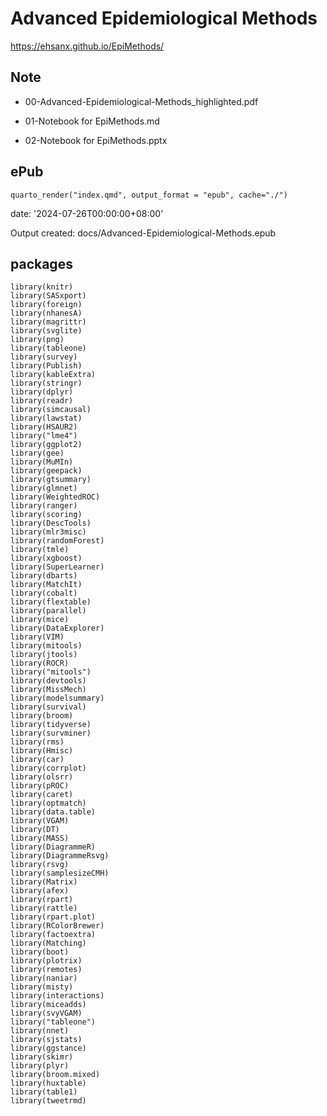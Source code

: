 # Advanced Epidemiological Methods


https://ehsanx.github.io/EpiMethods/


## Note

* 00-Advanced-Epidemiological-Methods_highlighted.pdf

* 01-Notebook for EpiMethods.md

* 02-Notebook for EpiMethods.pptx

## ePub
`quarto_render("index.qmd", output_format = "epub", cache="./")`

date: '2024-07-26T00:00:00+08:00'

Output created: docs/Advanced-Epidemiological-Methods.epub


## packages

```
library(knitr)
library(SASxport)
library(foreign)
library(nhanesA)
library(magrittr)
library(svglite)
library(png)
library(tableone)
library(survey)
library(Publish)
library(kableExtra)
library(stringr)
library(dplyr)
library(readr)
library(simcausal)
library(lawstat)
library(HSAUR2)
library("lme4")
library(ggplot2)
library(gee)
library(MuMIn)
library(geepack)
library(gtsummary)
library(glmnet)
library(WeightedROC)
library(ranger)
library(scoring)
library(DescTools)
library(mlr3misc)
library(randomForest)
library(tmle)
library(xgboost)
library(SuperLearner)
library(dbarts)
library(MatchIt)
library(cobalt)
library(flextable)
library(parallel)
library(mice)
library(DataExplorer)
library(VIM)
library(mitools)
library(jtools)
library(ROCR)
library("mitools")
library(devtools)
library(MissMech)
library(modelsummary)
library(survival)
library(broom)
library(tidyverse)
library(survminer)
library(rms)
library(Hmisc)
library(car)
library(corrplot)
library(olsrr)
library(pROC)
library(caret)
library(optmatch)
library(data.table)
library(VGAM)
library(DT)
library(MASS)
library(DiagrammeR)
library(DiagrammeRsvg)
library(rsvg)
library(samplesizeCMH)
library(Matrix)
library(afex)
library(rpart)
library(rattle)
library(rpart.plot)
library(RColorBrewer)
library(factoextra)
library(Matching)
library(boot)
library(plotrix)
library(remotes)
library(naniar)
library(misty)
library(interactions)
library(miceadds)
library(svyVGAM)
library("tableone")
library(nnet)
library(sjstats)
library(ggstance)
library(skimr)
library(plyr)
library(broom.mixed)
library(huxtable)
library(table1)
library(tweetrmd)
```
